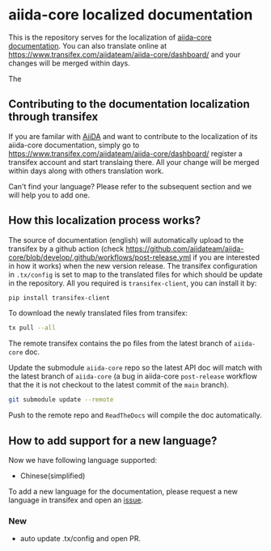 # aiida-core localized documentation

This is the repository serves for the localization of [aiida-core documentation](https://aiida.readthedocs.io/projects/aiida-core/en/latest/index.html).
You can also translate online at <https://www.transifex.com/aiidateam/aiida-core/dashboard/> and your changes will be merged within days.

The 

## Contributing to the documentation localization through transifex

If you are familar with [AiiDA](https://www.aiida.net/) and want to contribute to the localization of its aiida-core documentation, 
simply go to <https://www.transifex.com/aiidateam/aiida-core/dashboard/> register a transifex account and start translaing there. 
All your change will be merged within days along with others translation work. 

Can't find your language? Please refer to the subsequent section and we will help you to add one.

## How this localization process works?

The source of documentation (english) will automatically upload to the transifex by 
a github action (check https://github.com/aiidateam/aiida-core/blob/develop/.github/workflows/post-release.yml if you are interested in how it works) when the new version release. 
The transifex configuration in `.tx/config` is set to map to the translated files for which should be update in the repository.
All you required is `transifex-client`, you can install it by:

```bash
pip install transifex-client
```

To download the newly translated files from transifex:

```bash
tx pull --all
```

The remote transifex contains the po files from the latest branch of `aiida-core` doc.

Update the submodule `aiida-core` repo so the latest API doc will match with the latest branch of `aiida-core` (a bug in aiida-core `post-release` workflow that the it is not checkout to the latest commit of the `main` branch).

```bash
git submodule update --remote
```

Push to the remote repo and `ReadTheDocs` will compile the doc automatically.

## How to add support for a new language?

Now we have following language supported:

- Chinese(simplified)

To add a new language for the documentation, please request a new language in transifex and open an [issue](https://github.com/unkcpz/aiida-l10n-zh_CN/issues/new/choose).


### New 

- auto update .tx/config and open PR.